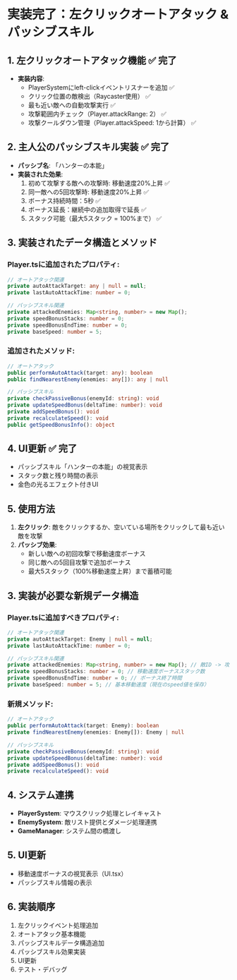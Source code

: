 # 実装完了：左クリックオートアタック & パッシブスキル

## 1. 左クリックオートアタック機能 ✅ 完了

- **実装内容**:
  - PlayerSystemにleft-clickイベントリスナーを追加 ✅
  - クリック位置の敵検出（Raycaster使用） ✅
  - 最も近い敵への自動攻撃実行 ✅
  - 攻撃範囲内チェック（Player.attackRange: 2） ✅
  - 攻撃クールダウン管理（Player.attackSpeed: 1から計算） ✅

## 2. 主人公のパッシブスキル実装 ✅ 完了

- **パッシブ名**: 「ハンターの本能」
- **実装された効果**:
  1. 初めて攻撃する敵への攻撃時: 移動速度20%上昇 ✅
  2. 同一敵への5回攻撃時: 移動速度20%上昇 ✅
  3. ボーナス持続時間：5秒 ✅
  4. ボーナス延長：継続中の追加取得で延長 ✅
  5. スタック可能（最大5スタック = 100%まで） ✅

## 3. 実装されたデータ構造とメソッド

### Player.tsに追加されたプロパティ:

```typescript
// オートアタック関連
private autoAttackTarget: any | null = null;
private lastAutoAttackTime: number = 0;

// パッシブスキル関連
private attackedEnemies: Map<string, number> = new Map();
private speedBonusStacks: number = 0;
private speedBonusEndTime: number = 0;
private baseSpeed: number = 5;
```

### 追加されたメソッド:

```typescript
// オートアタック
public performAutoAttack(target: any): boolean
public findNearestEnemy(enemies: any[]): any | null

// パッシブスキル
private checkPassiveBonus(enemyId: string): void
private updateSpeedBonus(deltaTime: number): void
private addSpeedBonus(): void
private recalculateSpeed(): void
public getSpeedBonusInfo(): object
```

## 4. UI更新 ✅ 完了

- パッシブスキル「ハンターの本能」の視覚表示
- スタック数と残り時間の表示
- 金色の光るエフェクト付きUI

## 5. 使用方法

1. **左クリック**: 敵をクリックするか、空いている場所をクリックして最も近い敵を攻撃
2. **パッシブ効果**:
   - 新しい敵への初回攻撃で移動速度ボーナス
   - 同じ敵への5回目攻撃で追加ボーナス
   - 最大5スタック（100%移動速度上昇）まで蓄積可能

## 3. 実装が必要な新規データ構造

### Player.tsに追加すべきプロパティ:

```typescript
// オートアタック関連
private autoAttackTarget: Enemy | null = null;
private lastAutoAttackTime: number = 0;

// パッシブスキル関連
private attackedEnemies: Map<string, number> = new Map(); // 敵ID -> 攻撃回数
private speedBonusStacks: number = 0; // 移動速度ボーナススタック数
private speedBonusEndTime: number = 0; // ボーナス終了時間
private baseSpeed: number = 5; // 基本移動速度（現在のspeed値を保存）
```

### 新規メソッド:

```typescript
// オートアタック
public performAutoAttack(target: Enemy): boolean
private findNearestEnemy(enemies: Enemy[]): Enemy | null

// パッシブスキル
private checkPassiveBonus(enemyId: string): void
private updateSpeedBonus(deltaTime: number): void
private addSpeedBonus(): void
private recalculateSpeed(): void
```

## 4. システム連携

- **PlayerSystem**: マウスクリック処理とレイキャスト
- **EnemySystem**: 敵リスト提供とダメージ処理連携
- **GameManager**: システム間の橋渡し

## 5. UI更新

- 移動速度ボーナスの視覚表示（UI.tsx）
- パッシブスキル情報の表示

## 6. 実装順序

1. 左クリックイベント処理追加
2. オートアタック基本機能
3. パッシブスキルデータ構造追加
4. パッシブスキル効果実装
5. UI更新
6. テスト・デバッグ
